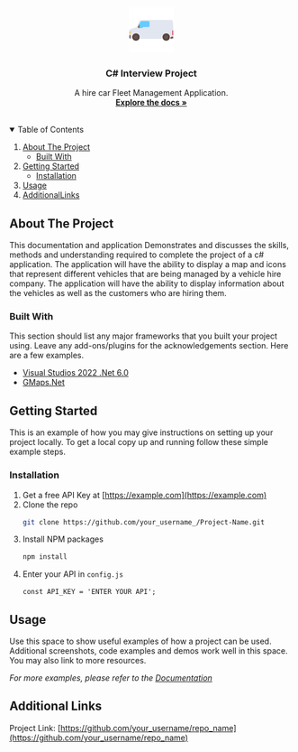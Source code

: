 <!-- PROJECT LOGO -->
<br />
<p align="center">
  <a href="https://github.com/Harry-Marsh/Fleet-Manager">
    <img src="Media/delivery-van.png" alt="Logo" width="80" height="80">
  </a>

  <h3 align="center">C# Interview Project</h3>

  <p align="center">
    A hire car Fleet Management Application.
    <br />
    <a href="https://github.com/Harry-Marsh/Fleet-Manager"><strong>Explore the docs »</strong></a>
    <br />
    <br />
  </p>
</p>


<!-- TABLE OF CONTENTS -->
<details open="open">
  <summary>Table of Contents</summary>
  <ol>
    <li>
      <a href="#about-the-project">About The Project</a>
      <ul>
        <li><a href="#built-with">Built With</a></li>
      </ul>
    </li>
    <li>
      <a href="#getting-started">Getting Started</a>
      <ul>
        <li><a href="#installation">Installation</a></li>
      </ul>
    </li>
    <li><a href="#usage">Usage</a></li>
    <li><a href="#contact">AdditionalLinks</a></li>
  </ol>
</details>



<!-- ABOUT THE PROJECT -->
## About The Project

This documentation and application Demonstrates and discusses the skills, methods and understanding required to complete the project of a c# application. The application will have the ability to display a map and icons that represent different vehicles that are being managed by a vehicle hire company. The application will have the ability to display information about the vehicles as well as the customers who are hiring them. 

### Built With

This section should list any major frameworks that you built your project using. Leave any add-ons/plugins for the acknowledgements section. Here are a few examples.
* [Visual Studios 2022 .Net 6.0](https://visualstudio.microsoft.com/)
* [GMaps.Net](https://www.nuget.org/packages/GMap.NET.WinForms)



<!-- GETTING STARTED -->
## Getting Started

This is an example of how you may give instructions on setting up your project locally.
To get a local copy up and running follow these simple example steps.

### Installation

1. Get a free API Key at [https://example.com](https://example.com)
2. Clone the repo
   ```sh
   git clone https://github.com/your_username_/Project-Name.git
   ```
3. Install NPM packages
   ```sh
   npm install
   ```
4. Enter your API in `config.js`
   ```JS
   const API_KEY = 'ENTER YOUR API';
   ```



<!-- USAGE EXAMPLES -->
## Usage

Use this space to show useful examples of how a project can be used. Additional screenshots, code examples and demos work well in this space. You may also link to more resources.

_For more examples, please refer to the [Documentation](https://example.com)_






<!-- AdditionalLinks -->
## Additional Links

Project Link: [https://github.com/your_username/repo_name](https://github.com/your_username/repo_name)


